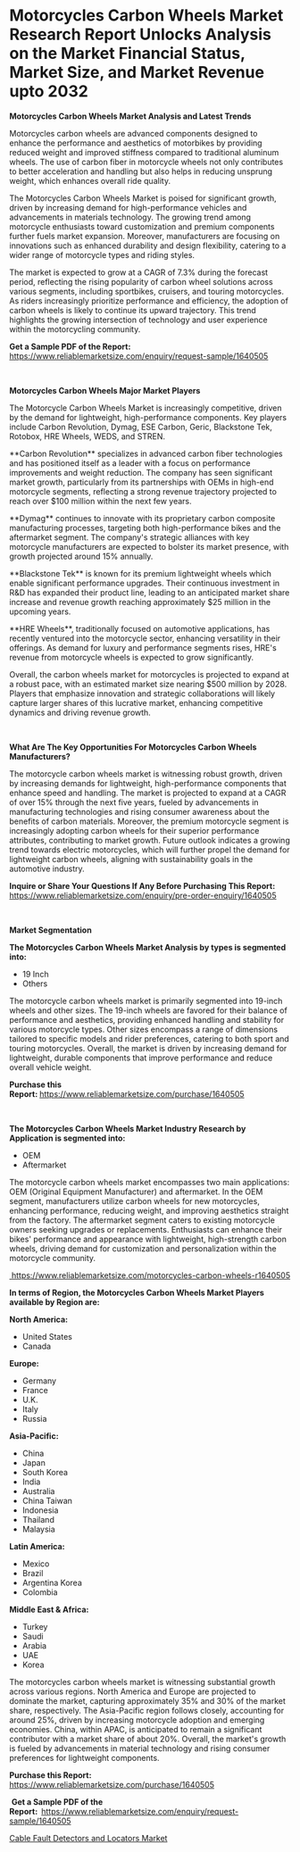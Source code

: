 <p><h1>Motorcycles Carbon Wheels Market Research Report Unlocks Analysis on the Market Financial Status, Market Size, and Market Revenue upto 2032</h1></p><p><strong>Motorcycles Carbon Wheels Market Analysis and Latest Trends</strong></p>
<p><p>Motorcycles carbon wheels are advanced components designed to enhance the performance and aesthetics of motorbikes by providing reduced weight and improved stiffness compared to traditional aluminum wheels. The use of carbon fiber in motorcycle wheels not only contributes to better acceleration and handling but also helps in reducing unsprung weight, which enhances overall ride quality.</p><p>The Motorcycles Carbon Wheels Market is poised for significant growth, driven by increasing demand for high-performance vehicles and advancements in materials technology. The growing trend among motorcycle enthusiasts toward customization and premium components further fuels market expansion. Moreover, manufacturers are focusing on innovations such as enhanced durability and design flexibility, catering to a wider range of motorcycle types and riding styles. </p><p>The market is expected to grow at a CAGR of 7.3% during the forecast period, reflecting the rising popularity of carbon wheel solutions across various segments, including sportbikes, cruisers, and touring motorcycles. As riders increasingly prioritize performance and efficiency, the adoption of carbon wheels is likely to continue its upward trajectory. This trend highlights the growing intersection of technology and user experience within the motorcycling community.</p></p>
<p><strong>Get a Sample PDF of the Report:&nbsp;</strong> <a href="https://www.reliablemarketsize.com/enquiry/request-sample/1640505?utm_campaign=3324&utm_medium=2&utm_source=Github&utm_content=ia&utm_term=11042025&utm_id=motorcycles-carbon-wheels">https://www.reliablemarketsize.com/enquiry/request-sample/1640505</a></p>
<p>&nbsp;</p>
<p><strong>Motorcycles Carbon Wheels Major Market Players</strong></p>
<p><p>The Motorcycle Carbon Wheels Market is increasingly competitive, driven by the demand for lightweight, high-performance components. Key players include Carbon Revolution, Dymag, ESE Carbon, Geric, Blackstone Tek, Rotobox, HRE Wheels, WEDS, and STREN.</p><p>**Carbon Revolution** specializes in advanced carbon fiber technologies and has positioned itself as a leader with a focus on performance improvements and weight reduction. The company has seen significant market growth, particularly from its partnerships with OEMs in high-end motorcycle segments, reflecting a strong revenue trajectory projected to reach over $100 million within the next few years.</p><p>**Dymag** continues to innovate with its proprietary carbon composite manufacturing processes, targeting both high-performance bikes and the aftermarket segment. The company's strategic alliances with key motorcycle manufacturers are expected to bolster its market presence, with growth projected around 15% annually.</p><p>**Blackstone Tek** is known for its premium lightweight wheels which enable significant performance upgrades. Their continuous investment in R&D has expanded their product line, leading to an anticipated market share increase and revenue growth reaching approximately $25 million in the upcoming years.</p><p>**HRE Wheels**, traditionally focused on automotive applications, has recently ventured into the motorcycle sector, enhancing versatility in their offerings. As demand for luxury and performance segments rises, HRE's revenue from motorcycle wheels is expected to grow significantly.</p><p>Overall, the carbon wheels market for motorcycles is projected to expand at a robust pace, with an estimated market size nearing $500 million by 2028. Players that emphasize innovation and strategic collaborations will likely capture larger shares of this lucrative market, enhancing competitive dynamics and driving revenue growth.</p></p>
<p>&nbsp;</p>
<p><strong>What Are The Key Opportunities For Motorcycles Carbon Wheels Manufacturers?</strong></p>
<p><p>The motorcycle carbon wheels market is witnessing robust growth, driven by increasing demands for lightweight, high-performance components that enhance speed and handling. The market is projected to expand at a CAGR of over 15% through the next five years, fueled by advancements in manufacturing technologies and rising consumer awareness about the benefits of carbon materials. Moreover, the premium motorcycle segment is increasingly adopting carbon wheels for their superior performance attributes, contributing to market growth. Future outlook indicates a growing trend towards electric motorcycles, which will further propel the demand for lightweight carbon wheels, aligning with sustainability goals in the automotive industry.</p></p>
<p><strong>Inquire or Share Your Questions If Any Before Purchasing This Report:</strong> <a href="https://www.reliablemarketsize.com/enquiry/pre-order-enquiry/1640505?utm_campaign=3324&utm_medium=2&utm_source=Github&utm_content=ia&utm_term=11042025&utm_id=motorcycles-carbon-wheels">https://www.reliablemarketsize.com/enquiry/pre-order-enquiry/1640505</a></p>
<p>&nbsp;</p>
<p><strong>Market Segmentation</strong></p>
<p><strong>The Motorcycles Carbon Wheels Market Analysis by types is segmented into:</strong></p>
<p><ul><li>19 Inch</li><li>Others</li></ul></p>
<p><p>The motorcycle carbon wheels market is primarily segmented into 19-inch wheels and other sizes. The 19-inch wheels are favored for their balance of performance and aesthetics, providing enhanced handling and stability for various motorcycle types. Other sizes encompass a range of dimensions tailored to specific models and rider preferences, catering to both sport and touring motorcycles. Overall, the market is driven by increasing demand for lightweight, durable components that improve performance and reduce overall vehicle weight.</p></p>
<p><strong>Purchase this Report:&nbsp;</strong><a href="https://www.reliablemarketsize.com/purchase/1640505?utm_campaign=3324&utm_medium=2&utm_source=Github&utm_content=ia&utm_term=11042025&utm_id=motorcycles-carbon-wheels">https://www.reliablemarketsize.com/purchase/1640505</a></p>
<p>&nbsp;</p>
<p><strong>The Motorcycles Carbon Wheels Market Industry Research by Application is segmented into:</strong></p>
<p><ul><li>OEM</li><li>Aftermarket</li></ul></p>
<p><p>The motorcycle carbon wheels market encompasses two main applications: OEM (Original Equipment Manufacturer) and aftermarket. In the OEM segment, manufacturers utilize carbon wheels for new motorcycles, enhancing performance, reducing weight, and improving aesthetics straight from the factory. The aftermarket segment caters to existing motorcycle owners seeking upgrades or replacements. Enthusiasts can enhance their bikes' performance and appearance with lightweight, high-strength carbon wheels, driving demand for customization and personalization within the motorcycle community.</p></p>
<p><a href="https://www.reliablemarketsize.com/motorcycles-carbon-wheels-r1640505?utm_campaign=3324&utm_medium=2&utm_source=Github&utm_content=ia&utm_term=11042025&utm_id=motorcycles-carbon-wheels">&nbsp;https://www.reliablemarketsize.com/motorcycles-carbon-wheels-r1640505</a></p>
<p><strong>In terms of Region, the Motorcycles Carbon Wheels Market Players available by Region are:</strong></p>
<p>
    <p> <strong> North America: </strong>
        <ul>
            <li>United States</li>
            <li>Canada</li>
        </ul>
        </p> 
    <p> <strong> Europe: </strong>
        <ul>
            <li>Germany</li>
            <li>France</li>
            <li>U.K.</li>
            <li>Italy</li>
            <li>Russia</li>
        </ul>
        </p> 
    <p> <strong> Asia-Pacific: </strong>
        <ul>
            <li>China</li>
            <li>Japan</li>
            <li>South Korea</li>
            <li>India</li>
            <li>Australia</li>
            <li>China Taiwan</li>
            <li>Indonesia</li>
            <li>Thailand</li>
            <li>Malaysia</li>
        </ul>
        </p> 
    <p> <strong> Latin America: </strong>
        <ul>
            <li>Mexico</li>
            <li>Brazil</li>
            <li>Argentina Korea</li>
            <li>Colombia</li>
        </ul>
        </p> 
    <p> <strong> Middle East & Africa: </strong>
        <ul>
            <li>Turkey</li>
            <li>Saudi</li>
            <li>Arabia</li>
            <li>UAE</li>
            <li>Korea</li>
        </ul>
    </p>
    </p>
<p><p>The motorcycles carbon wheels market is witnessing substantial growth across various regions. North America and Europe are projected to dominate the market, capturing approximately 35% and 30% of the market share, respectively. The Asia-Pacific region follows closely, accounting for around 25%, driven by increasing motorcycle adoption and emerging economies. China, within APAC, is anticipated to remain a significant contributor with a market share of about 20%. Overall, the market's growth is fueled by advancements in material technology and rising consumer preferences for lightweight components.</p></p>
<p><strong>Purchase this Report: </strong><a href="https://www.reliablemarketsize.com/purchase/1640505?utm_campaign=3324&utm_medium=2&utm_source=Github&utm_content=ia&utm_term=11042025&utm_id=motorcycles-carbon-wheels">https://www.reliablemarketsize.com/purchase/1640505</a></p>
<p>&nbsp;<strong>Get a Sample PDF of the Report:&nbsp;&nbsp;</strong><a href="https://www.reliablemarketsize.com/enquiry/request-sample/1640505?utm_campaign=3324&utm_medium=2&utm_source=Github&utm_content=ia&utm_term=11042025&utm_id=motorcycles-carbon-wheels">https://www.reliablemarketsize.com/enquiry/request-sample/1640505</a></p>
<p><strong></strong></p>
<p><p><a href="https://github.com/ancsyanagha/Market-Research-Report-List-1/blob/main/cable-fault-detectors-and-locators-market.md?utm_campaign=3324&utm_medium=2&utm_source=Github&utm_content=ia&utm_term=11042025&utm_id=motorcycles-carbon-wheels">Cable Fault Detectors and Locators Market</a></p></p>